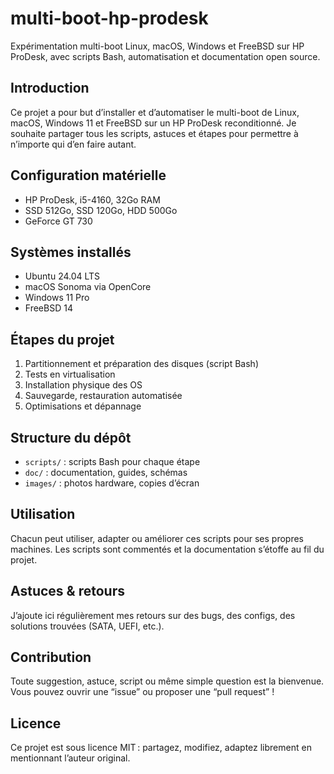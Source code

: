 # multi-boot-hp-prodesk
Expérimentation multi-boot Linux, macOS, Windows et FreeBSD sur HP ProDesk, avec scripts Bash, automatisation et documentation open source.

## Introduction

Ce projet a pour but d’installer et d’automatiser le multi-boot de Linux, macOS, Windows 11 et FreeBSD sur un HP ProDesk reconditionné. Je souhaite partager tous les scripts, astuces et étapes pour permettre à n’importe qui d’en faire autant.

## Configuration matérielle

- HP ProDesk, i5-4160, 32Go RAM
- SSD 512Go, SSD 120Go, HDD 500Go
- GeForce GT 730

## Systèmes installés

- Ubuntu 24.04 LTS
- macOS Sonoma via OpenCore
- Windows 11 Pro
- FreeBSD 14

## Étapes du projet

1. Partitionnement et préparation des disques (script Bash)
2. Tests en virtualisation
3. Installation physique des OS
4. Sauvegarde, restauration automatisée
5. Optimisations et dépannage

## Structure du dépôt

- `scripts/` : scripts Bash pour chaque étape
- `doc/` : documentation, guides, schémas
- `images/` : photos hardware, copies d’écran

## Utilisation

Chacun peut utiliser, adapter ou améliorer ces scripts pour ses propres machines. Les scripts sont commentés et la documentation s’étoffe au fil du projet.

## Astuces & retours

J’ajoute ici régulièrement mes retours sur des bugs, des configs, des solutions trouvées (SATA, UEFI, etc.).

## Contribution

Toute suggestion, astuce, script ou même simple question est la bienvenue.  
Vous pouvez ouvrir une “issue” ou proposer une “pull request” !

## Licence

Ce projet est sous licence MIT : partagez, modifiez, adaptez librement en mentionnant l’auteur original.

